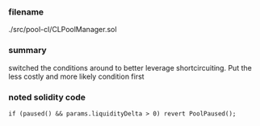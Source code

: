 ### filename

./src/pool-cl/CLPoolManager.sol

### summary

switched the conditions around to better leverage shortcircuiting. Put the less costly and more likely condition first

### noted solidity code

```yul
if (paused() && params.liquidityDelta > 0) revert PoolPaused();
```

